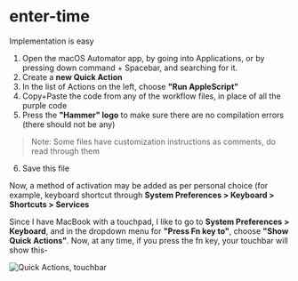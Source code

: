 # enter-time

Implementation is easy


1. Open the macOS Automator app, by going into Applications, or by pressing down 
  command + Spacebar, and searching for it.
2. Create a **new Quick Action**
3. In the list of Actions on the left, choose **"Run AppleScript"**
4. Copy+Paste the code from any of the workflow files, in place of all the purple code
5. Press the **"Hammer" logo** to make sure there are no compilation errors (there should not be any)
> Note: Some files have customization instructions as comments, do read through them
6. Save this file

Now, a method of activation may be added as per personal choice (for example, keyboard shortcut through **System Preferences > Keyboard > Shortcuts > Services**

Since I have MacBook with a touchpad, I like to go to **System Preferences > Keyboard**, and in the dropdown menu for **"Press Fn key to"**, choose **"Show Quick Actions"**. Now, at any time, if you press the fn key, your touchbar will show this-

![Quick Actions, touchbar](https://github.com/aamodpant15/time-enterer/blob/master/image.png)
